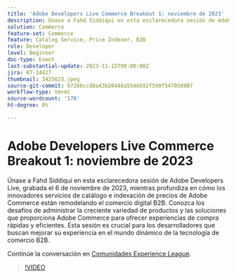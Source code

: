 ```yaml
---
title: 'Adobe Developers Live Commerce Breakout 1: noviembre de 2023'
description: Únase a Fahd Siddiqui en esta esclarecedora sesión de Adobe Developers Live, grabada el 6 de noviembre de 2023, mientras profundiza en cómo los innovadores servicios de catálogo e indexación de precios de Adobe Commerce están remodelando el comercio digital B2B. Conozca los desafíos de administrar la creciente variedad de productos y las soluciones que proporciona Adobe Commerce para ofrecer experiencias de compra rápidas y eficientes. Esta sesión es crucial para los desarrolladores que buscan mejorar su experiencia en el mundo dinámico de la tecnología de comercio B2B.
solution: Commerce
feature-set: Commerce
feature: Catalog Service, Price Indexer, B2B
role: Developer
level: Beginner
doc-type: Event
last-substantial-update: 2023-11-15T00:00:00Z
jira: KT-14427
thumbnail: 3425623.jpeg
source-git-commit: 97266ccd0a43b20448a5546b92f590f547058907
workflow-type: tm+mt
source-wordcount: '170'
ht-degree: 0%

---
```



# Adobe Developers Live Commerce Breakout 1: noviembre de 2023

Únase a Fahd Siddiqui en esta esclarecedora sesión de Adobe Developers Live, grabada el 6 de noviembre de 2023, mientras profundiza en cómo los innovadores servicios de catálogo e indexación de precios de Adobe Commerce están remodelando el comercio digital B2B. Conozca los desafíos de administrar la creciente variedad de productos y las soluciones que proporciona Adobe Commerce para ofrecer experiencias de compra rápidas y eficientes. Esta sesión es crucial para los desarrolladores que buscan mejorar su experiencia en el mundo dinámico de la tecnología de comercio B2B.

Continúe la conversación en [Comunidades Experience League](https://adobe.ly/3rJfZcN).

>[!VIDEO](https://video.tv.adobe.com/v/3425623/?learn=on)